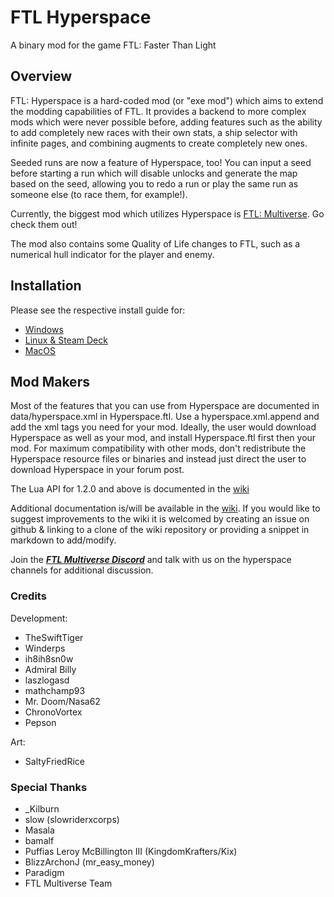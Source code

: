 # FTL Hyperspace

A binary mod for the game FTL: Faster Than Light

## Overview

FTL: Hyperspace is a hard-coded mod (or "exe mod") which aims to extend the modding capabilities of FTL.
It provides a backend to more complex mods which were never possible before, adding features such as the ability to add completely new races with their own stats, a ship selector with infinite pages, and combining augments to create completely new ones.

Seeded runs are now a feature of Hyperspace, too! You can input a seed before starting a run which will disable unlocks and generate the map based on the seed, allowing you to redo a run or play the same run as someone else (to race them, for example!).

Currently, the biggest mod which utilizes Hyperspace is [FTL: Multiverse](https://subsetgames.com/forum/viewtopic.php?f=11&t=35332). Go check them out!

The mod also contains some Quality of Life changes to FTL, such as a numerical hull indicator for the player and enemy.

## Installation

Please see the respective install guide for:
- [Windows](install-guides/windows/index.html)
- [Linux & Steam Deck](install-guides/linux/)
- [MacOS](install-guides/mac/)

## Mod Makers

Most of the features that you can use from Hyperspace are documented in data/hyperspace.xml in Hyperspace.ftl.
Use a hyperspace.xml.append and add the xml tags you need for your mod.
Ideally, the user would download Hyperspace as well as your mod, and install Hyperspace.ftl first then your mod.
For maximum compatibility with other mods, don't redistribute the Hyperspace resource files or binaries and instead just direct the user to download Hyperspace in your forum post.

The Lua API for 1.2.0 and above is documented in the [wiki](https://github.com/FTL-Hyperspace/FTL-Hyperspace/wiki)

Additional documentation is/will be available in the [wiki](https://github.com/FTL-Hyperspace/FTL-Hyperspace/wiki).
If you would like to suggest improvements to the wiki it is welcomed by creating an issue on github & linking to a clone of the wiki repository or providing a snippet in markdown to add/modify.

Join the [***FTL Multiverse Discord***](https://discord.gg/hhs5ecx) and talk with us on the hyperspace channels for additional discussion.

### Credits

Development:
- TheSwiftTiger
- Winderps
- ih8ih8sn0w
- Admiral Billy
- laszlogasd
- mathchamp93
- Mr. Doom/Nasa62
- ChronoVortex
- Pepson

Art:
- SaltyFriedRice

### Special Thanks

- \_Kilburn
- slow (slowriderxcorps)
- Masala
- bamalf
- Puffias Leroy McBillington III (KingdomKrafters/Kix)
- BlizzArchonJ (mr_easy_money)
- Paradigm
- FTL Multiverse Team
